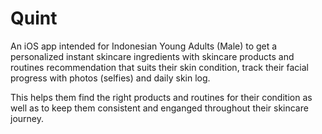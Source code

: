 # Quint

An iOS app intended for Indonesian Young Adults (Male) to get a personalized instant skincare ingredients with skincare products and routines recommendation that suits their skin condition, track their facial progress with photos (selfies) and daily skin log.

This helps them find the right products and routines for their condition as well as to keep them consistent and enganged throughout their skincare journey.
